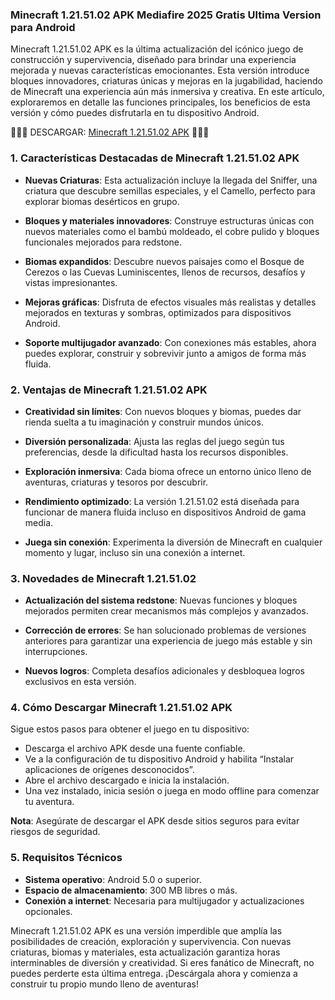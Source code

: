 ### Minecraft 1.21.51.02 APK Mediafire 2025 Gratis Ultima Version para Android
Minecraft 1.21.51.02 APK es la última actualización del icónico juego de construcción y supervivencia, diseñado para brindar una experiencia mejorada y nuevas características emocionantes. Esta versión introduce bloques innovadores, criaturas únicas y mejoras en la jugabilidad, haciendo de Minecraft una experiencia aún más inmersiva y creativa. En este artículo, exploraremos en detalle las funciones principales, los beneficios de esta versión y cómo puedes disfrutarla en tu dispositivo Android.

🌸🌸🌸 DESCARGAR: [Minecraft 1.21.51.02 APK](https://apktoca.com) 🌸🌸🌸

### 1. Características Destacadas de Minecraft 1.21.51.02 APK

- **Nuevas Criaturas**:
Esta actualización incluye la llegada del Sniffer, una criatura que descubre semillas especiales, y el Camello, perfecto para explorar biomas desérticos en grupo.

- **Bloques y materiales innovadores**:
Construye estructuras únicas con nuevos materiales como el bambú moldeado, el cobre pulido y bloques funcionales mejorados para redstone.

- **Biomas expandidos**:
Descubre nuevos paisajes como el Bosque de Cerezos o las Cuevas Luminiscentes, llenos de recursos, desafíos y vistas impresionantes.

- **Mejoras gráficas**:
Disfruta de efectos visuales más realistas y detalles mejorados en texturas y sombras, optimizados para dispositivos Android.

- **Soporte multijugador avanzado**:
Con conexiones más estables, ahora puedes explorar, construir y sobrevivir junto a amigos de forma más fluida.

### 2. Ventajas de Minecraft 1.21.51.02 APK

- **Creatividad sin límites**:
Con nuevos bloques y biomas, puedes dar rienda suelta a tu imaginación y construir mundos únicos.

- **Diversión personalizada**:
Ajusta las reglas del juego según tus preferencias, desde la dificultad hasta los recursos disponibles.

- **Exploración inmersiva**:
Cada bioma ofrece un entorno único lleno de aventuras, criaturas y tesoros por descubrir.

- **Rendimiento optimizado**:
La versión 1.21.51.02 está diseñada para funcionar de manera fluida incluso en dispositivos Android de gama media.

- **Juega sin conexión**:
Experimenta la diversión de Minecraft en cualquier momento y lugar, incluso sin una conexión a internet.

### 3. Novedades de Minecraft 1.21.51.02

- **Actualización del sistema redstone**:
Nuevas funciones y bloques mejorados permiten crear mecanismos más complejos y avanzados.

- **Corrección de errores**:
Se han solucionado problemas de versiones anteriores para garantizar una experiencia de juego más estable y sin interrupciones.

- **Nuevos logros**:
Completa desafíos adicionales y desbloquea logros exclusivos en esta versión.

### 4. Cómo Descargar Minecraft 1.21.51.02 APK

Sigue estos pasos para obtener el juego en tu dispositivo:

- Descarga el archivo APK desde una fuente confiable.
- Ve a la configuración de tu dispositivo Android y habilita “Instalar aplicaciones de orígenes desconocidos”.
- Abre el archivo descargado e inicia la instalación.
- Una vez instalado, inicia sesión o juega en modo offline para comenzar tu aventura.

**Nota**: Asegúrate de descargar el APK desde sitios seguros para evitar riesgos de seguridad.

### 5. Requisitos Técnicos
- **Sistema operativo**: Android 5.0 o superior.
- **Espacio de almacenamiento**: 300 MB libres o más.
- **Conexión a internet**: Necesaria para multijugador y actualizaciones opcionales.

Minecraft 1.21.51.02 APK es una versión imperdible que amplía las posibilidades de creación, exploración y supervivencia. Con nuevas criaturas, biomas y materiales, esta actualización garantiza horas interminables de diversión y creatividad. Si eres fanático de Minecraft, no puedes perderte esta última entrega. ¡Descárgala ahora y comienza a construir tu propio mundo lleno de aventuras!
